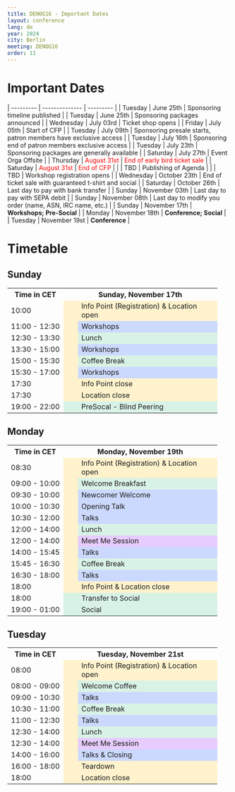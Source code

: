 ```yaml
---
title: DENOG16 - Important Dates
layout: conference
lang: de
year: 2024
city: Berlin
meeting: DENOG16
order: 11
---
```


# Important Dates

| --------- | -------------- | --------- | 
| Tuesday   | June 25th      | Sponsoring timeline published |
| Tuesday   | June 25th      | Sponsoring packages announced |
| Wednesday | July 03rd      | Ticket shop opens |
| Friday    | July 05th      | Start of CFP |
| Tuesday   | July 09th      | Sponsoring presale starts, patron members have exclusive access |
| Tuesday   | July 16th      | Sponsoring end of patron members exclusive access |
| Tuesday   | July 23th      | Sponsoring packages are generally available |
| Saturday  | July 27th      | Event Orga Offsite |
| Thursday  | <span style="color:red">August 31st</span> | <span style="color:red">End of early bird ticket sale</span> |
| Saturday  | <span style="color:red">August 31st</span> | <span style="color:red">End of CFP</span> |
|           | TBD            | Publishing of Agenda | 
|           | TBD            | Workshop registration opens |
| Wednesday | October 23th   | End of ticket sale with guaranteed t-shirt and social |
| Saturday  | October 26th   | Last day to pay with bank transfer |
| Sunday    | November 03th  | Last day to pay with SEPA debit | 
| Sunday    | November 08th  | Last day to modify you order (name, ASN, IRC name, etc.) |
| Sunday    | November 17th  | <b>Workshops; Pre-Social</b> |
| Monday    | November 18th  | <b>Conference; Social</b> |
| Tuesday   | November 19st  | <b>Conference</b> |


# Timetable

## Sunday

<table>
<tr>
 <th>Time in CET</th>
 <th colspan="2">Sunday, November 17th</th>
</tr>
<tr>
<td >10:00</td>
 <td style="background-color:#fff2cc">&nbsp;&nbsp;&nbsp;&nbsp;</td>
 <td width="300px" style="background-color:#fff2cc">Info Point (Registration) & Location open</td>
</tr>
<tr>
 <td>11:00 - 12:30</td>
 <td style="background-color:#fff2cc"></td>
 <td style="background-color:#ccd9ff">Workshops</td>
</tr>
<tr>
 <td>12:30 - 13:30</td>
 <td style="background-color:#fff2cc"></td>
 <td style="background-color:#d9f2e6">Lunch</td>
</tr>
<tr>
 <td>13:30 - 15:00</td>
 <td style="background-color:#fff2cc"></td>
 <td style="background-color:#ccd9ff">Workshops</td>
</tr>
<tr>
 <td>15:00 - 15:30</td>
 <td style="background-color:#fff2cc"></td>
 <td style="background-color:#d9f2e6">Coffee Break</td>
</tr>
<tr>
 <td>15:30 - 17:00</td>
 <td style="background-color:#fff2cc"></td>
 <td style="background-color:#ccd9ff">Workshops</td>
</tr>
<tr>
 <td>17:30</td>
 <td style="background-color:#fff2cc"></td>
 <td style="background-color:#fff2cc">Info Point close</td>
</tr>
<tr>
 <td>17:30</td>
 <td style="background-color:#fff2cc"></td>
 <td style="background-color:#fff2cc">Location close</td>
</tr>
<tr>
 <td>19:00 - 22:00</td>
 <td style="background-color:#d9f2e6"></td>
 <td style="background-color:#d9f2e6">PreSocal - Blind Peering</td>
</tr>
</table>


## Monday

<table>
<tr>
 <th>Time in CET</th>
 <th colspan="2">Monday, November 19th</th>
</tr>
<tr>
 <td>08:30</td>
 <td style="background-color:#fff2cc">&nbsp;&nbsp;&nbsp;&nbsp;</td>
 <td width="300px" style="background-color:#fff2cc">Info Point (Registration) & Location open</td>
</tr>
<tr>
 <td>09:00 - 10:00</td>
 <td style="background-color:#fff2cc"></td>
 <td style="background-color:#d9f2e6">Welcome Breakfast</td>
</tr>
<tr>
 <td>09:30 - 10:00</td>
 <td style="background-color:#fff2cc"></td>
 <td style="background-color:#ccd9ff">Newcomer Welcome</td>
</tr>
<tr>
 <td>10:00 - 10:30</td>
 <td style="background-color:#fff2cc"></td>
 <td style="background-color:#ccd9ff">Opening Talk</td>
</tr>
<tr>
 <td>10:30 - 12:00</td>
 <td style="background-color:#fff2cc"></td>
 <td style="background-color:#ccd9ff">Talks</td>
</tr>
<tr>
 <td>12:00 - 14:00</td>
 <td style="background-color:#fff2cc"></td>
 <td style="background-color:#d9f2e6">Lunch</td>
</tr>
<tr>
 <td>12:00 - 14:00</td>
 <td style="background-color:#fff2cc"></td>
 <td style="background-color:#e6ccff">Meet Me Session</td>
</tr>
<tr>
 <td>14:00 - 15:45</td>
 <td style="background-color:#fff2cc"></td>
 <td style="background-color:#ccd9ff">Talks</td>
</tr>
<tr>
 <td>15:45 - 16:30</td>
 <td style="background-color:#fff2cc"></td>
 <td style="background-color:#d9f2e6">Coffee Break</td>
</tr>
<tr>
 <td>16:30 - 18:00</td>
 <td style="background-color:#fff2cc"></td>
 <td style="background-color:#ccd9ff">Talks</td>
</tr>
<tr>
 <td>18:00</td>
 <td style="background-color:#fff2cc"></td>
 <td style="background-color:#fff2cc">Info Point & Location close</td>
</tr>
<tr>
 <td>18:00</td>
 <td style="background-color:#d9f2e6"></td>
 <td style="background-color:#d9f2e6">Transfer to Social</td>
</tr>
<tr>
 <td>19:00 - 01:00</td>
 <td style="background-color:#d9f2e6"></td>
 <td style="background-color:#d9f2e6">Social</td>
</tr>
</table>

## Tuesday

<table>
<tr>
 <th>Time in CET</th>
 <th colspan="2">Tuesday, November 21st</th>
</tr>
<tr>
 <td>08:00</td>
 <td style="background-color:#fff2cc">&nbsp;&nbsp;&nbsp;&nbsp;</td>
 <td width="300px" style="background-color:#fff2cc">Info Point (Registration) & Location open</td>
</tr>
<tr>
 <td>08:00 - 09:00</td>
 <td style="background-color:#fff2cc"></td>
 <td style="background-color:#d9f2e6">Welcome Coffee</td>
</tr>
<tr>
 <td>09:00 - 10:30</td>
 <td style="background-color:#fff2cc"></td>
 <td style="background-color:#ccd9ff">Talks</td>
</tr>
<tr>
 <td>10:30 - 11:00</td>
 <td style="background-color:#fff2cc"></td>
 <td style="background-color:#d9f2e6">Coffee Break</td>
</tr>
<tr>
 <td>11:00 - 12:30</td>
 <td style="background-color:#fff2cc"></td>
 <td style="background-color:#ccd9ff">Talks</td>
</tr>
<tr>
 <td>12:30 - 14:00</td>
 <td style="background-color:#fff2cc"></td>
 <td style="background-color:#d9f2e6">Lunch</td>
</tr>
<tr>
 <td>12:30 - 14:00</td>
 <td style="background-color:#fff2cc"></td>
 <td style="background-color:#e6ccff">Meet Me Session</td>
</tr>
<tr>
 <td>14:00 - 16:00</td>
 <td style="background-color:#fff2cc"></td>
 <td style="background-color:#ccd9ff">Talks & Closing</td>
</tr>
<tr>
 <td>16:00 - 18:00</td>
 <td style="background-color:#fff2cc"></td>
 <td style="background-color:#fff2cc">Teardown</td>
</tr>
<tr>
 <td>18:00</td>
 <td style="background-color:#fff2cc"></td>
 <td style="background-color:#fff2cc">Location close</td>
</tr>
</table>

<br /><br /><br />
